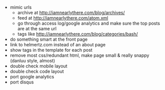 - mimic urls
    - archive at http://iamnearlythere.com/blog/archives/
    - feed at http://iamnearlythere.com/atom.xml
    - go through access log/google analytics and make sure the top posts are at the same url
    - tags like http://iamnearlythere.com/blog/categories/bash/
- do something smart at the front page
- link to helmertz.com instead of an about page
- show tags in the template for each post
- remove most css/redundant html, make page small & really snappy (danluu style, almost)
- double check mobile layout
- double check code layout
- port google analytics
- port disqus

